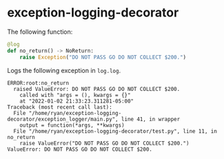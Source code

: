 # exception-logging-decorator
The following function:
```py
@log
def no_return() -> NoReturn:
    raise Exception("DO NOT PASS GO DO NOT COLLECT $200.")
```
Logs the following exception in `log.log`.
```
ERROR:root:no_return
  raised ValueError: DO NOT PASS GO DO NOT COLLECT $200.
    called with "args = (), kwargs = {}"
    at "2022-01-02 21:33:23.311281-05:00"
Traceback (most recent call last):
  File "/home/ryan/exception-logging-decorator/exception_logger/main.py", line 41, in wrapper
    output = function(*args, **kwargs)
  File "/home/ryan/exception-logging-decorator/test.py", line 11, in no_return
    raise ValueError("DO NOT PASS GO DO NOT COLLECT $200.")
ValueError: DO NOT PASS GO DO NOT COLLECT $200.

```
